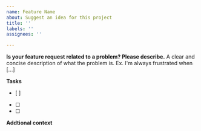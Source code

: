 ```yaml
---
name: Feature Name
about: Suggest an idea for this project
title: ''
labels: ''
assignees: ''

---
```


**Is your feature request related to a problem? Please describe.**
A clear and concise description of what the problem is. Ex. I'm always frustrated when [...]

**Tasks**
- [ ]
- [ ]
- [ ]

**Addtional context**
